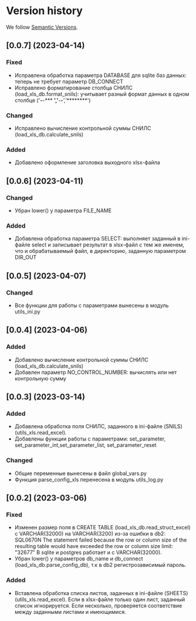 # Version history

We follow [Semantic Versions](https://semver.org/).


## [0.0.7] (2023-04-14)

### Fixed
- Исправлена обработка параметра DATABASE для sqlite баз данных: теперь не требует параметр DB_CONNECT
- Исправлено форматирование столбца СНИЛС (load_xls_db.format_snils): учитывает разный формат данных в одном столбце
  ('***-***-*** **','***-***-***','*********')
### Changed
- Исправлено вычисление контрольной суммы СНИЛС (load_xls_db.calculate_snils)

### Added
- Добавлено оформление заголовка выходного xlsx-файла

## [0.0.6] (2023-04-11)

### Changed
- Убран lower() у параметра FILE_NAME

### Added
- Добавлена обработка параметра SELECT: выполняет заданный в ini-файле select и записывает результат в xlsx-файл с тем же именем,
  что и обрабатываемый файл, в директорию, заданную параметром DIR_OUT

## [0.0.5] (2023-04-07)

### Changed
- Все функции для работы с параметрами вынесены в модуль utils_ini.py

## [0.0.4] (2023-04-06)

### Added
- Добавлено вычисление контрольной суммы СНИЛС (load_xls_db.calculate_snils)
- Добавлен параметр NO_CONTROL_NUMBER: вычислять или нет контрольную сумму

## [0.0.3] (2023-03-14)

### Added
- Добавлена обработка поля СНИЛС, заданного в ini-файле (SNILS) (utils_xls.read_excel).
- Добавлены функции работы с параметрами: set_parameter, set_parameter_int,set_parameter_list,
  set_parameter_reset

### Changed
- Общие переменные вынесены в файл global_vars.py
- Функция parse_config_xls перенесена в модуль utils_log.py

## [0.0.2] (2023-03-06)

### Fixed
- Изменен размер поля в CREATE TABLE (load_xls_db.read_struct_excel) с VARCHAR(32000) на VARCHAR(3200) из-за ошибки в db2:
  SQL0670N The statement failed because the row or column size of the resulting table would have exceeded the row or column size limit: "32677"
  В sqlite и postgres работает и с VARCHAR(32000).
- Убран lower() у параметров db_name и db_connect (load_xls_db.parse_config_db), т.к в db2 регистрозависимый пароль.

### Added
- Вставлена обработка списка листов, заданных в ini-файле (SHEETS) (utils_xls.read_excel).
  Если в xlsx-файле только один лист, заданный список игнорируется. Если несколько, проверяется соответствие между заданными листами и имеющимися.

